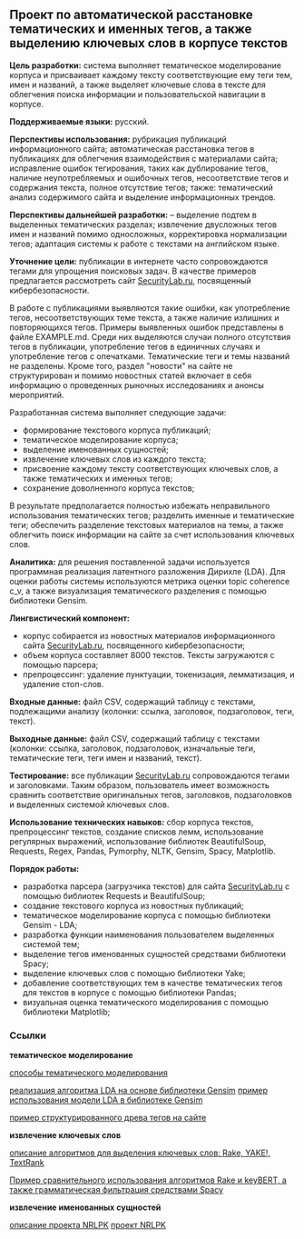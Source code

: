 ## Проект по автоматической расстановке тематических и именных тегов, а также выделению ключевых слов в корпусе текстов

**Цель разработки:** система выполняет тематическое моделирование корпуса и присваивает каждому тексту соответствующие ему теги тем, имен и названий, а также выделяет ключевые слова в тексте для облегчения поиска информации и пользовательской навигации в корпусе.

**Поддерживаемые языки:** русский.

**Перспективы использования:** рубрикация публикаций информационного сайта; автоматическая расстановка тегов в публикациях для облегчения взаимодействия с материалами сайта; исправление ошибок тегирования, таких как дублирование тегов, наличие неупотребляемых и ошибочных тегов, несоответствие тегов и содержания текста, полное отсутствие тегов; также: тематический анализ содержимого сайта и выделение информационных трендов. 

**Перспективы дальнейшей разработки:** – выделение подтем в выделенных тематических разделах; извлечение двусложных тегов имен и названий помимо односложных, корректировка нормализации тегов; адаптация системы к работе с текстами на английском языке.

**Уточнение цели:** публикации в интернете часто сопровождаются тегами для упрощения поисковых задач. В качестве примеров предлагается рассмотреть сайт [SecurityLab.ru](https://www.securitylab.ru/), посвященный кибербезопасности.

В работе с публикациями выявляются такие ошибки, как употребление тегов, несоответствующих теме текста, а также наличие излишних и повторяющихся тегов. Примеры выявленных ошибок представлены в файле EXAMPLE.md. Среди них выделяются случаи полного отсутствия тегов в публикации, употребление тегов в единичных случаях и употребление тегов с опечатками. Тематические теги и темы названий не разделены. Кроме того, раздел "новости" на сайте не структурирован и помимо новостных статей включает в себя информацию о проведенных рыночных исследованиях и анонсы мероприятий.

Разработанная система выполняет следующие задачи:
- формирование текстового корпуса публикаций;
- тематическое моделирование корпуса;
- выделение именованных сущностей;
- извлечение ключевых слов из каждого текста;
- присвоение каждому тексту соответствующих ключевых слов, а также тематических и именных тегов;
- сохранение доволненного корпуса текстов;

В результате предполагается полностью избежать неправильного использования тематических тегов; разделить именные и тематические теги; обеспечить разделение текстовых материалов на темы, а также облегчить поиск информации на сайте за счет использования ключевых слов.

**Аналитика:** для решения поставленной задачи используется программная реализация латентного разложения Дирихле (LDA). Для оценки работы системы используются метрика оценки topic coherence c_v, а также визуализация тематического разделения с помощью библиотеки Gensim.

**Лингвистический компонент:**
- корпус собирается из новостных материалов информационного сайта [SecurityLab.ru](https://www.securitylab.ru/), посвященного кибербезопасности;
- объем корпуса составляет 8000 текстов. Тексты загружаются с помощью парсера;
- препроцессинг: удаление пунктуации, токенизация, лемматизация, и удаление стоп-слов.

**Входные данные:** файл CSV, содержащий таблицу с текстами, подлежащими анализу (колонки: ссылка, заголовок, подзаголовок, теги, текст).

**Выходные данные:** файл CSV, содержащий таблицу с текстами (колонки: ссылка, заголовок, подзаголовок, изначальные теги, тематические теги, теги имен и названий, текст).

**Тестирование:** все публикации [SecurityLab.ru](https://www.securitylab.ru/) сопровождаются тегами и заголовками. Таким образом, пользователь имеет возможность сравнить соответствие оригинальных тегов, заголовков, подзаголовков и выделенных системой ключевых слов.

**Использование технических навыков:** сбор корпуса текстов, препроцессинг текстов, создание списков лемм, использование регулярных выражений, использование библиотек BeautifulSoup, Requests, Regex, Pandas, Pymorphy, NLTK, Gensim, Spacy, Matplotlib.

**Порядок работы:**
- разработка парсера (загрузчика текстов) для сайта [SecurityLab.ru](https://www.securitylab.ru/) с помощью библиотек Requests и BeautifulSoup;
- создание текстового корпуса из новостных публикаций;
- тематическое моделирование корпуса с помощью библиотеки Gensim - LDA;
- разработка функции наименования пользователем выделенных системой тем;
- выделение тегов именованных сущностей средствами библиотеки Spacy;
- выделение ключевых слов с помощью библиотеки Yake;
- добавление соответствующих тем в качестве тематических тегов для текстов в корпусе с помощью библиотеки Pandas;
- визуальная оценка тематического моделирования с помощью библиотеки Matplotlib;
 
### Ссылки

**тематическое моделирование**

[cпособы тематического моделирования](https://sysblok.ru/knowhow/kak-ponjat-o-chem-tekst-ne-chitaja-ego/)

[реализация алгоритма LDA на основе библиотеки Gensim](https://sysblok.ru/nlp/kak-sdelat-tematicheskoe-modelirovanie/)
[пример использования модели LDA в библиотеке Gensim](https://radimrehurek.com/gensim/models/ldamodel.html)

[пример структурированного древа тегов на сайте](https://eda.ru/)

**извлечение ключевых слов**

[описание алгоритмов для выделения ключевых слов: Rake, YAKE!, TextRank](https://vc.ru/newtechaudit/449493-algoritmy-dlya-vydeleniya-klyuchevyh-slov-rake-yake-textrank)

[Пример сравнительного использования алгоритмов Rake и keyBERT, а также грамматическая фильтрация средствами Spacy](https://towardsdatascience.com/keyword-extraction-a-benchmark-of-7-algorithms-in-python-8a905326d93f)

**извлечение именованных сущностей**

[описание проекта NRLPK](https://habr.com/ru/post/468141/)
[проект NRLPK](https://github.com/avl33/nrlpk)
